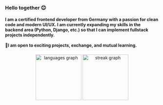 <h3 align="left">Hello together 😊</h3><h4 align="self">I am a certified frontend developer from Germany with a passion for clean code and modern UI/UX. I am currently expanding my skills in the backend area (Python, Django, etc.) so that I can implement fullstack projects independently.<br><br>🤝I am open to exciting projects, exchange, and mutual learning.</h4>

###

<div align="center">
  <img src="https://github-readme-stats.vercel.app/api/top-langs?username=Simeon199&locale=en&hide_title=false&layout=compact&card_width=320&langs_count=5&theme=dracula&hide_border=false&order=2" height="150" alt="languages graph"  />
  <img src="https://streak-stats.demolab.com?user=Simeon199&locale=en&mode=daily&theme=dracula&hide_border=false&border_radius=5&order=3" height="150" alt="streak graph"  />
</div>

###
